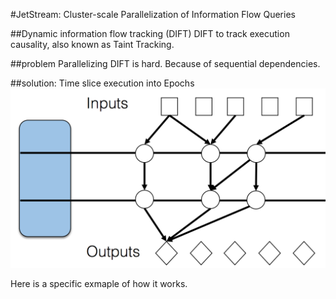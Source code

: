 #JetStream:	Cluster-scale	Parallelization	of Information Flow Queries

##Dynamic information flow tracking (DIFT)
DIFT to track execution causality, also known as Taint Tracking.

##problem
Parallelizing DIFT is hard. Because of sequential dependencies.

##solution:
Time slice execution into Epochs
![](local.png)

Here is a specific exmaple of how it works.

[](local2.png)
